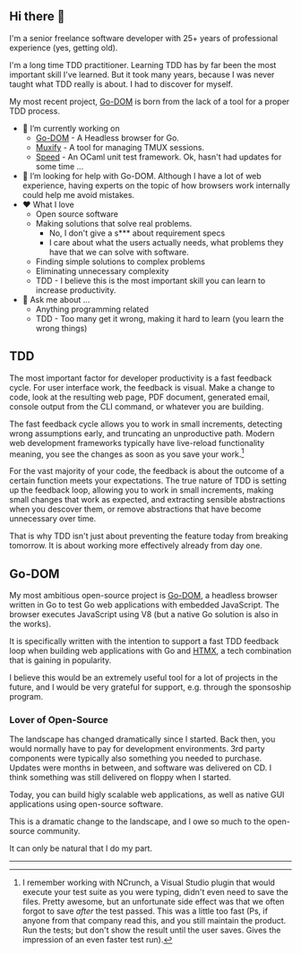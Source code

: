 ## Hi there 👋

I'm a senior freelance software developer with 25+ years of professional experience (yes, getting old).

I'm a long time TDD practitioner. Learning TDD has by far been the most important skill I've learned. But it took many years, because I was never taught what TDD really is about. I had to discover for myself.

My most recent project, [Go-DOM](https://github.com/stroiman/go-dom) is born from the lack of a tool for a proper TDD process.

- 🔭 I’m currently working on
  - [Go-DOM](https://github.com/stroiman/go-dom) - A Headless browser for Go.
  - [Muxify](https://github.com/stroiman/muxify) - A tool for managing TMUX sessions.
  - [Speed](https://github.com/stroiman/opam-speed) - An OCaml unit test framework. Ok, hasn't had updates for some time ...
- 🤔 I’m looking for help with Go-DOM. Although I have a lot of web experience, having experts on the topic of how browsers work internally could help me avoid mistakes.
- ❤️ What I love
  - Open source software
  - Making solutions that solve real problems.
    - No, I don't give a s*** about requirement specs
    - I care about what the users actually needs, what problems they have that we can solve with software.
  - Finding simple solutions to complex problems
  - Eliminating unnecessary complexity
  - TDD - I believe this is the most important skill you can learn to increase productivity.
- 💬 Ask me about ...
  - Anything programming related
  - TDD - Too many get it wrong, making it hard to learn (you learn the wrong things)

## TDD

The most important factor for developer productivity is a fast feedback cycle. For user interface work, the feedback is visual. Make a change to code, look at the resulting web page, PDF document, generated email, console output from the CLI command, or whatever you are building.

The fast feedback cycle allows you to work in small increments, detecting wrong assumptions early, and truncating an unproductive path. Modern web development frameworks typically have live-reload functionality meaning, you see the changes as soon as you save your work.[^1]

For the vast majority of your code, the feedback is about the outcome of a certain function meets your expectations. The true nature of TDD is setting up the feedback loop, allowing you to work in small increments, making small changes that work as expected, and extracting sensible abstractions when you descover them, or remove abstractions that have become unnecessary over time.

That is why TDD isn't just about preventing the feature today from breaking tomorrow. It is about working more effectively already from day one. 

## Go-DOM

My most ambitious open-source project is [Go-DOM](https://github.com/stroiman/go-dom), a headless browser written in Go to test Go web applications with embedded JavaScript. The browser executes JavaScript using V8 (but a native Go solution is also in the works).

It is specifically written with the intention to support a fast TDD feedback loop when building web applications with Go and [HTMX](https://htmx.org/), a tech combination that is gaining in popularity.

I believe this would be an extremely useful tool for a lot of projects in the future, and I would be very grateful for support, e.g. through the sponsoship program.

### Lover of Open-Source

The landscape has changed dramatically since I started. Back then, you would normally have to pay for development environments. 3rd party components were typically also something you needed to purchase. Updates were months in between, and software was delivered on CD. I think something was still delivered on floppy when I started.

Today, you can build higly scalable web applications, as well as native GUI applications using open-source software.

This is a dramatic change to the landscape, and I owe so much to the open-source community.

It can only be natural that I do my part.

---

[^1]: I remember working with NCrunch, a Visual Studio plugin that would execute your test suite as you were typing, didn't even need to save the files. Pretty awesome, but an unfortunate side effect was that we often forgot to save _after_ the test passed. This was a little too fast (Ps, if anyone from that company read this, and you still maintain the product. Run the tests; but don't show the result until the user saves. Gives the impression of an even faster test run).

<!--
**stroiman/stroiman** is a ✨ _special_ ✨ repository because its `README.md` (this file) appears on your GitHub profile.

Here are some ideas to get you started:

- 🔭 I’m currently working on ...
- 🌱 I’m currently learning ...
- 👯 I’m looking to collaborate on ...
- 🤔 I’m looking for help with ...
- 💬 Ask me about ...
- 📫 How to reach me: ...
- 😄 Pronouns: ...
- ⚡ Fun fact: ...
-->
